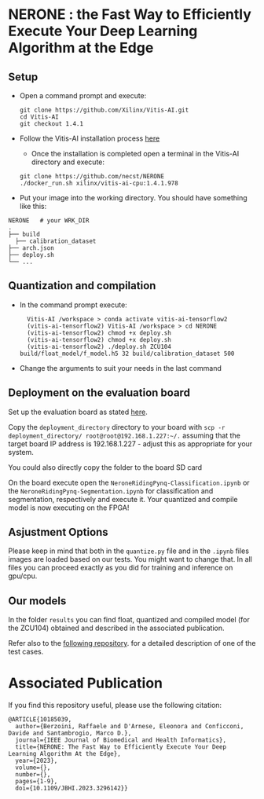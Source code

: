 # NERONE : the Fast Way to Efficiently Execute Your Deep Learning Algorithm at the Edge


## Setup

* Open a command prompt and execute:
    ```console
    git clone https://github.com/Xilinx/Vitis-AI.git
    cd Vitis-AI
    git checkout 1.4.1
    ```
* Follow the Vitis-AI installation process [here](https://docs.xilinx.com/r/en-US/ug1414-vitis-ai/Setting-Up-the-Host) 
  * Once the installation is completed open a terminal in the Vitis-AI directory and execute:  
  ```console
  git clone https://github.com/necst/NERONE
  ./docker_run.sh xilinx/vitis-ai-cpu:1.4.1.978
  ```


* Put your image into the working directory. You should have something like this:

```text
NERONE   # your WRK_DIR
.
├── build
  ├── calibration_dataset
├── arch.json
├── deploy.sh
└── ...
```

## Quantization and compilation

* In the command prompt execute:
  ```console
    Vitis-AI /workspace > conda activate vitis-ai-tensorflow2
    (vitis-ai-tensorflow2) Vitis-AI /workspace > cd NERONE
    (vitis-ai-tensorflow2) chmod +x deploy.sh
    (vitis-ai-tensorflow2) chmod +x deploy.sh
    (vitis-ai-tensorflow2) ./deploy.sh ZCU104 build/float_model/f_model.h5 32 build/calibration_dataset 500
    ```
* Change the arguments to suit your needs in the last command

## Deployment on the evaluation board

Set up the evaluation board as stated [here](https://github.com/Xilinx/DPU-PYNQ).


Copy the `deployment_directory` directory to your board with `scp -r deployment_directory/ root@root@192.168.1.227:~/.` assuming that the target board IP address is 192.168.1.227 - adjust this as appropriate for your system.

You could also directly copy the folder to the board SD card 

On the board execute open the `NeroneRidingPynq-Classification.ipynb` or the `NeroneRidingPynq-Segmentation.ipynb` for classification and segmentation, respectively and execute it. Your quantized and compile model is now executing on the FPGA!

## Asjustment Options

Please keep in mind that both in the `quantize.py` file and in the `.ipynb` files images are loaded based on our tests. You might want to change that. In all files you can proceed exactly as you did for training and inference on gpu/cpu.

## Our models

In the folder `results` you can find float, quantized and compiled model (for the ZCU104) obtained and described in the associated publication.

Refer also to the [following repository](https://github.com/necst/SENECA). for a detailed description of one of the test cases.

<a id="paper_ref"></a>
# Associated Publication

If you find this repository useful, please use the following citation:

```
@ARTICLE{10185039,
  author={Berzoini, Raffaele and D'Arnese, Eleonora and Conficconi, Davide and Santambrogio, Marco D.},
  journal={IEEE Journal of Biomedical and Health Informatics}, 
  title={NERONE: The Fast Way to Efficiently Execute Your Deep Learning Algorithm At the Edge}, 
  year={2023},
  volume={},
  number={},
  pages={1-9},
  doi={10.1109/JBHI.2023.3296142}}